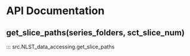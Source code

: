 # API Documentation

## get_slice_paths(series_folders, sct_slice_num)

::: src.NLST_data_accessing.get_slice_paths